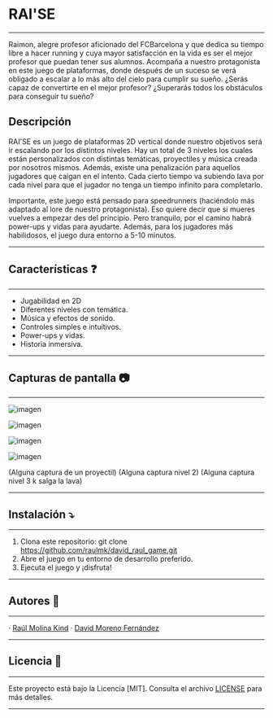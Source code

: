# RAI'SE
***
Raimon, alegre profesor aficionado del FCBarcelona y que dedica su tiempo libre a hacer running y cuya mayor satisfacción en la vida es ser el mejor profesor que puedan tener sus alumnos. Acompaña a nuestro protagonista en este juego de plataformas, donde después de un suceso se verá obligado a escalar a lo más alto del cielo para cumplir su sueño. ¿Serás capaz de convertirte en el mejor profesor? ¿Superarás todos los obstáculos para conseguir tu sueño?
## Descripción

RAI'SE es un juego de plataformas 2D vertical donde nuestro objetivos será ir escalando por los distintos niveles. Hay un total de 3 niveles los cuales están personalizados con distintas temáticas, proyectiles y música creada por nosotros mismos. Además, existe una penalización para aquellos jugadores que caigan en el intento. Cada cierto tiempo va subiendo lava por cada nivel para que el jugador no tenga un tiempo infinito para completarlo. 

Importante, este juego está pensado para speedrunners (haciéndolo más adaptado al lore de nuestro protagonista). Eso quiere decir que si mueres vuelves a empezar des del principio. Pero tranquilo, por el camino habrá power-ups y vidas para ayudarte. Además, para los jugadores más habilidosos, el juego dura entorno a 5-10 minutos. 
***
## Características ❓
***
- Jugabilidad en 2D
- Diferentes niveles con temática.
- Música y efectos de sonido.
- Controles simples e intuitivos.
- ⁠Power-ups y vidas.
- ⁠Historia inmersiva.
***

## Capturas de pantalla 📷
***
![imagen](https://github.com/raulmk/david_raul_game/assets/72693383/6141bc98-fc99-49d7-bc90-271b8fd3c1ef)

![imagen](https://github.com/raulmk/david_raul_game/assets/72693383/73ff7b7c-7258-4bc0-88be-63e7aaad0fc7)

![imagen](https://github.com/raulmk/david_raul_game/assets/72693383/85e80a33-eeee-4981-a100-27673a0ecd3c)

![imagen](https://github.com/raulmk/david_raul_game/assets/72693383/b2a8e6d0-2c11-40ae-b07f-07b0a959bdc9)

(Alguna captura de un proyectil)
(Alguna captura nivel 2) 
(Alguna captura nivel 3 k salga la lava)
***
## Instalación ⤵️
***
1. Clona este repositorio: git clone https://github.com/raulmk/david_raul_game.git
2. Abre el juego en tu entorno de desarrollo preferido.
3. Ejecuta el juego y ¡disfruta!
***
## Autores 👬
***
· [Raúl Molina Kind](https://github.com/raulmk)
· [David Moreno Fernández](https://github.com/DavidMorenoF)
***
## Licencia 📰
***
Este proyecto está bajo la Licencia [MIT]. Consulta el archivo [LICENSE](https://github.com/raulmk/david_raul_game/blob/main/LICENSE) para más detalles.
***
